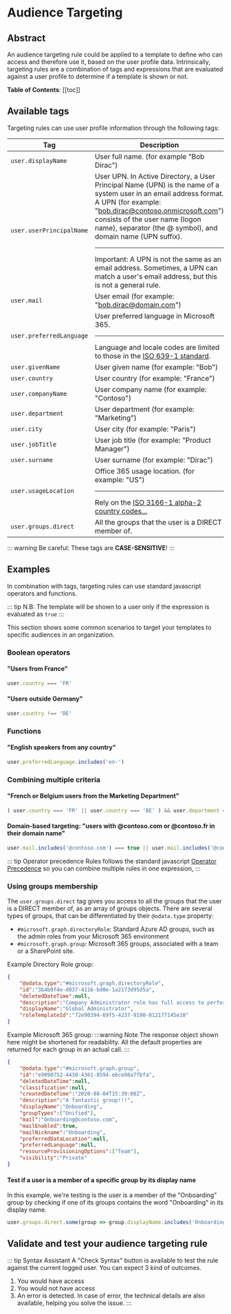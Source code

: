 # Audience Targeting
<Classification label="public" />

## Abstract
An audience targeting rule could be applied to a template to define who can access and therefore use it, based on the user profile data. Intrinsically, targeting rules are a combination of tags and expressions that are evaluated against a user profile to determine if a template is shown or not.

**Table of Contents**:
[[toc]]

## Available tags
Targeting rules can use user profile information through the following tags:

| Tag | Description |
|-----|-------------|
| `user.displayName` | User full name. (for example "Bob Dirac")
| `user.userPrincipalName` | User UPN. In Active Directory, a User Principal Name (UPN) is the name of a system user in an email address format. A UPN (for example: "bob.dirac@contoso.onmicrosoft.com") consists of the user name (logon name), separator (the @ symbol), and domain name (UPN suffix). <hr>Important: A UPN is not the same as an email address. Sometimes, a UPN can match a user's email address, but this is not a general rule. | 
| `user.mail` | User email (for example: "bob.dirac@domain.com") |
| `user.preferredLanguage` | User preferred language in Microsoft 365. <hr>Language and locale codes are limited to those in the [ISO 639-1 standard](https://en.wikipedia.org/wiki/ISO_639-1). |
| `user.givenName` | User given name (for example: "Bob") |
| `user.country` | User country (for example: "France") |
| `user.companyName` | User company name (for example: "Contoso") |
| `user.department` | User department (for example: "Marketing") |
| `user.city` | User city (for example: "Paris") |
| `user.jobTitle` | User job title (for example: "Product Manager") |
| `user.surname` | User surname (for example: "Dirac") |
| `user.usageLocation` | Office 365 usage location. (for example: "US") <hr>Rely on the [ISO 3166-1 alpha-2 country codes...](https://en.wikipedia.org/wiki/ISO_3166-1_alpha-2) |
| `user.groups.direct` | All the groups that the user is a DIRECT member of. |

::: warning
Be careful: These tags are **CASE-SENSITIVE**!
:::

## Examples
In combination with tags, targeting rules can use standard javascript operators and functions.

::: tip
N.B: The template will be shown to a user only if the expression is evaluated as `true`
:::

This section shows some common scenarios to target your templates to specific audiences in an organization.

### Boolean operators

#### "Users from France"
```javascript
user.country === 'FR'
```
#### "Users outside Germany"
```javascript
user.country !== 'DE'
```

### Functions

#### "English speakers from any country"
```javascript
user.preferredLanguage.includes('en-')
```

### Combining multiple criteria

#### "French or Belgium users from the Marketing Department"
```javascript
( user.country === 'FR' || user.country === 'BE' ) && user.department === 'Marketing'
```

#### Domain-based targeting: "users with @contoso.com or @contoso.fr in their domain name"
```javascript
user.mail.includes('@contoso.com') === true || user.mail.includes('@contoso.fr') === true
```
::: tip Operator precedence
Rules follows the standard javascript [Operator Precedence](https://developer.mozilla.org/en-US/docs/Web/JavaScript/Reference/Operators/Operator_Precedence) so you can combine multiple rules in one expression, 
:::

### Using groups membership
The `user.groups.direct` tag gives you access to all the groups that the user is a DIRECT member of, as an array of groups objects. There are several types of groups, that can be differentiated by their `@odata.type` property:
- `#microsoft.graph.directoryRole`: Standard Azure AD groups, such as the admin roles from your Microsoft 365 environment
- `#microsoft.graph.group`: Microsoft 365 groups, associated with a team or a SharePoint site.

Example Directory Role group:
```json
{
    "@odata.type":"#microsoft.graph.directoryRole",
    "id":"3b4b0f4e-d037-4116-bd0e-1a2173d95d5a",
    "deletedDateTime":null,
    "description":"Company Administrator role has full access to perform any operation in the company scope.",
    "displayName":"Global Administrator",
    "roleTemplateId":"72e90394-69f5-4237-9190-012177145e10"
}
```

Example Microsoft 365 group:
:::warning Note
The response object shown here might be shortened for readability. All the default properties are returned for each group in an actual call.
:::

```json
{
    "@odata.type":"#microsoft.graph.group",
    "id":"e9090752-4430-4361-8594-e6ce98a7fbfa",
    "deletedDateTime":null,
    "classification":null,
    "createdDateTime":"2020-08-04T15:39:08Z",
    "description":"A fantastic group!!!",
    "displayName":"Onboarding",
    "groupTypes":["Unified"],
    "mail":"Onboarding@contoso.com",
    "mailEnabled":true,
    "mailNickname":"Onboarding",
    "preferredDataLocation":null,
    "preferredLanguage":null,
    "resourceProvisioningOptions":["Team"],
    "visibility":"Private"
}
```

#### Test if a user is a member of a specific group by its display name
In this example, we're testing is the user is a member of the "Onboarding" group by checking if one of its groups contains the word "Onboarding" in its display name.
```js
user.groups.direct.some(group => group.displayName.includes('Onboarding'))
```

## Validate and test your audience targeting rule

::: tip Syntax Assistant
A "Check Syntax" button is available to test the rule against the current logged user. You can expect 3 kind of outcomes.
1. You would have access
2. You would not have access
3. An error is detected. In case of error, the technical details are also available, helping you solve the issue.
:::
